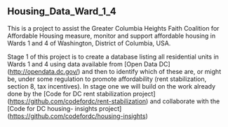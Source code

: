 ## Housing_Data_Ward_1_4

This is a project to assist the Greater Columbia Heights Faith Coalition for Affordable Housing measure, monitor and support affordable housing in Wards 1 and 4 of Washington, District of Columbia, USA.  

Stage 1 of this project is to create a database listing all residential units in Wards 1 and 4 using data available from [Open Data DC] (http://opendata.dc.gov/) and then to identify which of these are, or might be, under some regulation to promote affordability (rent stabilization, section 8, tax incentives).  In stage one we will build on the work already done by the [Code for DC rent stabilization project] (https://github.com/codefordc/rent-stabilization) and collaborate with the [Code for DC housing- insights project] (https://github.com/codefordc/housing-insights)
